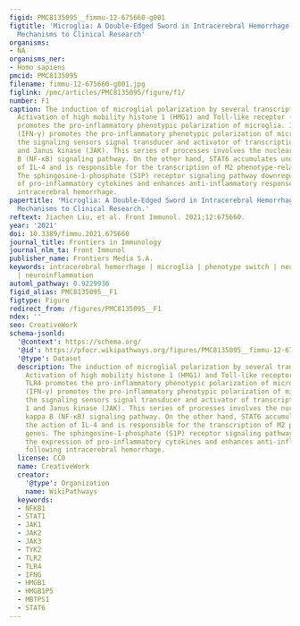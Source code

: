 ```yaml
---
figid: PMC8135095__fimmu-12-675660-g001
figtitle: 'Microglia: A Double-Edged Sword in Intracerebral Hemorrhage From Basic
  Mechanisms to Clinical Research'
organisms:
- NA
organisms_ner:
- Homo sapiens
pmcid: PMC8135095
filename: fimmu-12-675660-g001.jpg
figlink: /pmc/articles/PMC8135095/figure/f1/
number: F1
caption: The induction of microglial polarization by several transcription factors.
  Activation of high mobility histone 1 (HMG1) and Toll-like receptor (TLR) 2 or TLR4
  promotes the pro-inflammatory phenotypic polarization of microglia. Interferon-gamma
  (IFN-γ) promotes the pro-inflammatory phenotypic polarization of microglia through
  the signaling sensors signal transducer and activator of transcription (STAT) 1
  and Janus kinase (JAK). This series of processes involves the nuclear factor kappa
  B (NF-κB) signaling pathway. On the other hand, STAT6 accumulates under the action
  of IL-4 and is responsible for the transcription of M2 phenotype-related genes.
  The sphingosine-1-phosphate (S1P) receptor signaling pathway downregulates the expression
  of pro-inflammatory cytokines and enhances anti-inflammatory responses following
  intracerebral hemorrhage.
papertitle: 'Microglia: A Double-Edged Sword in Intracerebral Hemorrhage From Basic
  Mechanisms to Clinical Research.'
reftext: Jiachen Liu, et al. Front Immunol. 2021;12:675660.
year: '2021'
doi: 10.3389/fimmu.2021.675660
journal_title: Frontiers in Immunology
journal_nlm_ta: Front Immunol
publisher_name: Frontiers Media S.A.
keywords: intracerebral hemorrhage | microglia | phenotype switch | neuroimmunology
  | neuroinflammation
automl_pathway: 0.9229936
figid_alias: PMC8135095__F1
figtype: Figure
redirect_from: /figures/PMC8135095__F1
ndex: ''
seo: CreativeWork
schema-jsonld:
  '@context': https://schema.org/
  '@id': https://pfocr.wikipathways.org/figures/PMC8135095__fimmu-12-675660-g001.html
  '@type': Dataset
  description: The induction of microglial polarization by several transcription factors.
    Activation of high mobility histone 1 (HMG1) and Toll-like receptor (TLR) 2 or
    TLR4 promotes the pro-inflammatory phenotypic polarization of microglia. Interferon-gamma
    (IFN-γ) promotes the pro-inflammatory phenotypic polarization of microglia through
    the signaling sensors signal transducer and activator of transcription (STAT)
    1 and Janus kinase (JAK). This series of processes involves the nuclear factor
    kappa B (NF-κB) signaling pathway. On the other hand, STAT6 accumulates under
    the action of IL-4 and is responsible for the transcription of M2 phenotype-related
    genes. The sphingosine-1-phosphate (S1P) receptor signaling pathway downregulates
    the expression of pro-inflammatory cytokines and enhances anti-inflammatory responses
    following intracerebral hemorrhage.
  license: CC0
  name: CreativeWork
  creator:
    '@type': Organization
    name: WikiPathways
  keywords:
  - NFKB1
  - STAT1
  - JAK1
  - JAK2
  - JAK3
  - TYK2
  - TLR2
  - TLR4
  - IFNG
  - HMGB1
  - HMGB1P5
  - MBTPS1
  - STAT6
---
```

